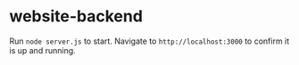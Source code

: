 # website-backend
Run `node server.js` to start. Navigate to `http://localhost:3000` to confirm it is up and running.
